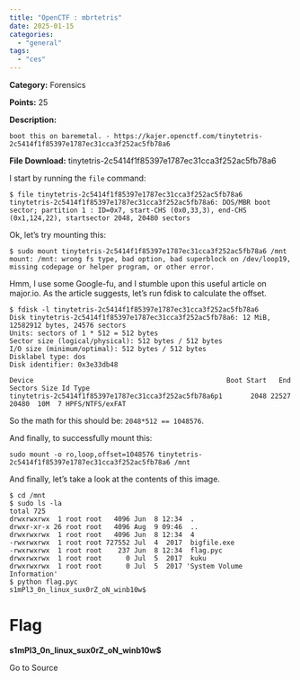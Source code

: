 ```yaml
---
title: "OpenCTF : mbrtetris"
date: 2025-01-15
categories: 
  - "general"
tags: 
  - "ces"
---
```


**Category:** Forensics

**Points:** 25

**Description:**

```
boot this on baremetal. - https://kajer.openctf.com/tinytetris-2c5414f1f85397e1787ec31cca3f252ac5fb78a6
```

**File Download:** tinytetris-2c5414f1f85397e1787ec31cca3f252ac5fb78a6

I start by running the `file` command:

```
$ file tinytetris-2c5414f1f85397e1787ec31cca3f252ac5fb78a6 
tinytetris-2c5414f1f85397e1787ec31cca3f252ac5fb78a6: DOS/MBR boot sector; partition 1 : ID=0x7, start-CHS (0x0,33,3), end-CHS (0x1,124,22), startsector 2048, 20480 sectors
```

Ok, let’s try mounting this:

```
$ sudo mount tinytetris-2c5414f1f85397e1787ec31cca3f252ac5fb78a6 /mnt
mount: /mnt: wrong fs type, bad option, bad superblock on /dev/loop19, missing codepage or helper program, or other error.
```

Hmm, I use some Google-fu, and I stumble upon this useful article on major.io. As the article suggests, let’s run fdisk to calculate the offset.

```
$ fdisk -l tinytetris-2c5414f1f85397e1787ec31cca3f252ac5fb78a6 
Disk tinytetris-2c5414f1f85397e1787ec31cca3f252ac5fb78a6: 12 MiB, 12582912 bytes, 24576 sectors
Units: sectors of 1 * 512 = 512 bytes
Sector size (logical/physical): 512 bytes / 512 bytes
I/O size (minimum/optimal): 512 bytes / 512 bytes
Disklabel type: dos
Disk identifier: 0x3e33db48

Device                                                Boot Start   End Sectors Size Id Type
tinytetris-2c5414f1f85397e1787ec31cca3f252ac5fb78a6p1       2048 22527   20480  10M  7 HPFS/NTFS/exFAT
```

So the math for this should be: `2048*512 == 1048576`.

And finally, to successfully mount this:

```
sudo mount -o ro,loop,offset=1048576 tinytetris-2c5414f1f85397e1787ec31cca3f252ac5fb78a6 /mnt
```

And finally, let’s take a look at the contents of this image.

```
$ cd /mnt
$ sudo ls -la
total 725
drwxrwxrwx  1 root root   4096 Jun  8 12:34  .
drwxr-xr-x 26 root root   4096 Aug  9 09:46  ..
drwxrwxrwx  1 root root   4096 Jun  8 12:34  4
-rwxrwxrwx  1 root root 727552 Jul  4  2017  bigfile.exe
-rwxrwxrwx  1 root root    237 Jun  8 12:34  flag.pyc
drwxrwxrwx  1 root root      0 Jul  5  2017  kuku
drwxrwxrwx  1 root root      0 Jul  5  2017 'System Volume Information'
$ python flag.pyc 
s1mPl3_0n_linux_sux0rZ_oN_winb10w$
```

# Flag

**s1mPl3\_0n\_linux\_sux0rZ\_oN\_winb10w$**

Go to Source
